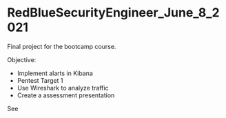 # RedBlueSecurityEngineer_June_8_2021
Final project for the bootcamp course.

Objective:
- Implement alarts in Kibana
- Pentest Target 1
- Use Wireshark to analyze traffic
- Create a assessment presentation

See